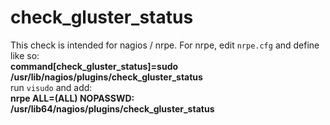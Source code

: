 check_gluster_status
=======

This check is intended for nagios / nrpe.
For nrpe, edit ``nrpe.cfg`` and define like so:  
**command[check_gluster_status]=sudo /usr/lib/nagios/plugins/check_gluster_status**  
run ``visudo`` and add:  
**nrpe    ALL=(ALL) NOPASSWD: /usr/lib64/nagios/plugins/check_gluster_status**  

